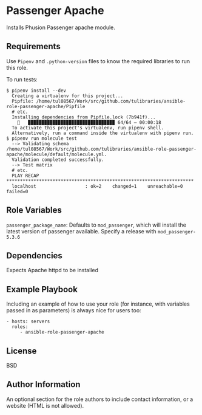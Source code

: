 Passenger Apache
=========

Installs Phusion Passenger apache module.

Requirements
------------

Use `Pipenv` and `.python-version` files to know the required libraries to run this role.

To run tests:
```
$ pipenv install --dev
  Creating a virtualenv for this project...
  Pipfile: /home/tul08567/Work/src/github.com/tulibraries/ansible-role-passenger-apache/Pipfile
  # etc.
  Installing dependencies from Pipfile.lock (7b941f)...
    🐍   ▉▉▉▉▉▉▉▉▉▉▉▉▉▉▉▉▉▉▉▉▉▉▉▉▉▉▉▉▉▉▉▉ 64/64 — 00:00:18
  To activate this project's virtualenv, run pipenv shell.
  Alternatively, run a command inside the virtualenv with pipenv run.
$ pipenv run molecule test
  --> Validating schema /home/tul08567/Work/src/github.com/tulibraries/ansible-role-passenger-apache/molecule/default/molecule.yml.
  Validation completed successfully.
  --> Test matrix
  # etc.
  PLAY RECAP *********************************************************************
  localhost                  : ok=2    changed=1    unreachable=0    failed=0
```


Role Variables
--------------
`passenger_package_name`: Defaults to `mod_passenger`, which will install the latest version of passenger available. Specify a release with `mod_passenger-5.3.6`


Dependencies
------------

Expects Apache httpd to be installed


Example Playbook
----------------

Including an example of how to use your role (for instance, with variables passed in as parameters) is always nice for users too:

    - hosts: servers
      roles:
         - ansible-role-passenger-apache

License
-------

BSD

Author Information
------------------

An optional section for the role authors to include contact information, or a website (HTML is not allowed).

